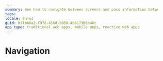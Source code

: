```yaml
---
summary: See how to navigate between screens and pass information between them.
tags: 
locale: en-us
guid: b7fb68a2-f978-456d-b858-4b6173b6b46c
app_type: traditional web apps, mobile apps, reactive web apps
---
```


# Navigation